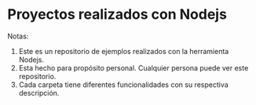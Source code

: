 # Proyectos realizados con Nodejs

Notas:
1. Este es un repositorio de ejemplos realizados con la herramienta Nodejs.
2. Esta hecho para propósito personal. Cualquier persona puede ver este repositorio.
3. Cada carpeta tiene diferentes funcionalidades con su respectiva descripción.